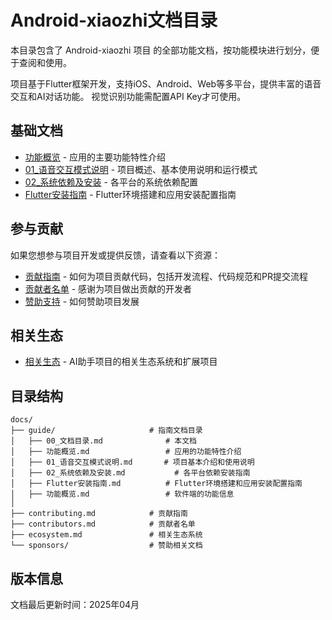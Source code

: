 # Android-xiaozhi文档目录

本目录包含了 Android-xiaozhi 项目 的全部功能文档，按功能模块进行划分，便于查阅和使用。

项目基于Flutter框架开发，支持iOS、Android、Web等多平台，提供丰富的语音交互和AI对话功能。
视觉识别功能需配置API Key才可使用。

## 基础文档

- [功能概览](功能概览.md) - 应用的主要功能特性介绍
- [01_语音交互模式说明](01_语音交互模式说明.md) - 项目概述、基本使用说明和运行模式
- [02_系统依赖及安装](02_系统依赖及安装.md) - 各平台的系统依赖配置
- [Flutter安装指南](Flutter安装指南.md) - Flutter环境搭建和应用安装配置指南

## 参与贡献

如果您想参与项目开发或提供反馈，请查看以下资源：

- [贡献指南](/contributing) - 如何为项目贡献代码，包括开发流程、代码规范和PR提交流程
- [贡献者名单](/contributors) - 感谢为项目做出贡献的开发者
- [赞助支持](/sponsors/) - 如何赞助项目发展

## 相关生态

- [相关生态](/ecosystem) - AI助手项目的相关生态系统和扩展项目

## 目录结构

```
docs/
├── guide/                     # 指南文档目录
│   ├── 00_文档目录.md              # 本文档
│   ├── 功能概览.md                 # 应用的功能特性介绍
│   ├── 01_语音交互模式说明.md       # 项目基本介绍和使用说明
│   ├── 02_系统依赖及安装.md           # 各平台依赖安装指南
│   ├── Flutter安装指南.md          # Flutter环境搭建和应用安装配置指南
│   ├── 功能概览.md                 # 软件端的功能信息
│
├── contributing.md            # 贡献指南
├── contributors.md            # 贡献者名单
├── ecosystem.md               # 相关生态系统
└── sponsors/                  # 赞助相关文档
```

## 版本信息

文档最后更新时间：2025年04月 